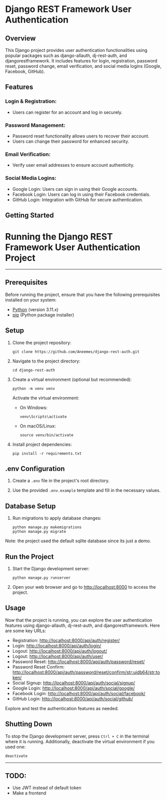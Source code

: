 # Django REST Framework User Authentication

## Overview

This Django project provides user authentication functionalities using popular packages such as django-allauth, dj-rest-auth, and djangorestframework. It includes features for login, registration, password reset, password change, email verification, and social media logins (Google, Facebook, GitHub).

## Features


### Login & Registration:

- Users can register for an account and log in securely.

### Password Management:

- Password reset functionality allows users to recover their account.
- Users can change their password for enhanced security.

### Email Verification:

- Verify user email addresses to ensure account authenticity.

### Social Media Logins:

- Google Login: Users can sign in using their Google accounts.
- Facebook Login: Users can log in using their Facebook credentials.
- GitHub Login: Integration with GitHub for secure authentication.

## Getting Started

# Running the Django REST Framework User Authentication Project

---

## Prerequisites

Before running the project, ensure that you have the following prerequisites installed on your system:

- [Python](https://www.python.org/) (version 3.11.x)
- [pip](https://pip.pypa.io/) (Python package installer)

## Setup

1. Clone the project repository:

    ```
    git clone https://github.com/Aneemes/django-rest-auth.git
    ```

2. Navigate to the project directory:

    ```
    cd django-rest-auth
    ```

3. Create a virtual environment (optional but recommended):

    ```
    python -m venv venv
    ```

    Activate the virtual environment:

    - On Windows:

      ```
      venv\Scripts\activate
      ```

    - On macOS/Linux:

      ```
      source venv/bin/activate
      ```

4. Install project dependencies:

    ```
    pip install -r requirements.txt
    ```

## .env Configuration

1. Create a `.env` file in the project's root directory.

2. Use the provided `.env.example` template and fill in the necessary values.

## Database Setup

1. Run migrations to apply database changes:

    ```
    python manage.py makemigrations
    python manage.py migrate
    ```
Note: the project used the default sqlite database since its just a demo.

## Run the Project

1. Start the Django development server:

    ```
    python manage.py runserver
    ```

2. Open your web browser and go to [http://localhost:8000](http://localhost:8000) to access the project.

## Usage

Now that the project is running, you can explore the user authentication features using django-allauth, dj-rest-auth, and djangorestframework. Here are some key URLs:

- Registration: [http://localhost:8000/api/auth/register/](http://localhost:8000/api/auth/register/)
- Login: [http://localhost:8000/api/auth/login/](http://localhost:8000/api/auth/login/)
- Logout: [http://localhost:8000/api/auth/logout/](http://localhost:8000/api/auth/logout/)
- Logout: [http://localhost:8000/api/auth/user/](http://localhost:8000/api/auth/user/)
- Password Reset: [http://localhost:8000/api/auth/password/reset/](http://localhost:8000/api/auth/password/reset/)
- Password Reset Confirm: [http://localhost:8000/api/auth/password/reset/confirm/<str:uidb64>/<str:token>/](http://localhost:8000/api/auth/password/reset/confirm/<str:uidb64>/<str:token>/)
- Social Signup: [http://localhost:8000/api/auth/social/signup/](http://localhost:8000/api/auth/social/signup/)
- Google Login: [http://localhost:8000/api/auth/social/google/](http://localhost:8000/api/auth/social/google/)
- Facebook Login: [http://localhost:8000/api/auth/social/facebook/](http://localhost:8000/api/auth/social/facebook/)
- GitHub Login: [http://localhost:8000/api/auth/social/github/](http://localhost:8000/api/auth/social/github/)



Explore and test the authentication features as needed.

## Shutting Down

To stop the Django development server, press `Ctrl + C` in the terminal where it is running. Additionally, deactivate the virtual environment if you used one:

```
deactivate
```

---

## TODO:

- Use JWT instead of default token
- Make a frontend 